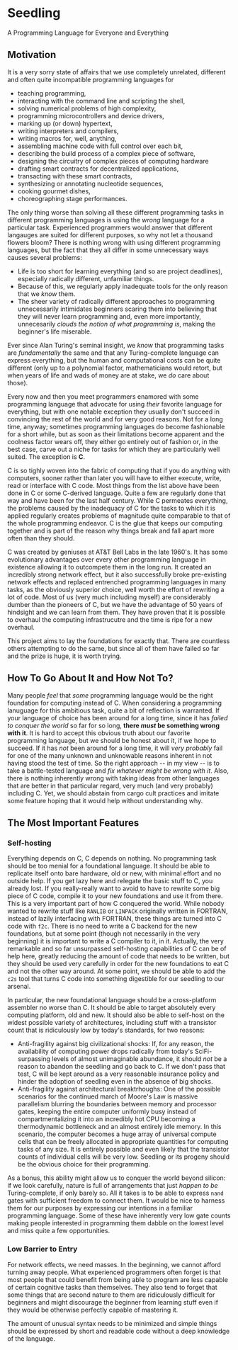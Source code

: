 # Seedling

A Programming Language for Everyone and Everything

## Motivation

It is a very sorry state of affairs that we use completely unrelated, different and often quite incompatible programming languages for
 * teaching programming,
 * interacting with the command line and scripting the shell,
 * solving numerical problems of high complexity,
 * programming microcontrollers and device drivers,
 * marking up (or down) hypertext,
 * writing interpreters and compilers,
 * writing macros for, well, anything,
 * assembling machine code with full control over each bit,
 * describing the build process of a complex piece of software,
 * designing the circuitry of complex pieces of computing hardware
 * drafting smart contracts for decentralized applications,
 * transacting with these smart contracts,
 * synthesizing or annotating nucleotide sequences,
 * cooking gourmet dishes,
 * choreographing stage performances.

The only thing worse than solving all these different programming tasks in different programming languages is using the *wrong* language for a particular task. Experienced programmers would answer that different langauges are suited for different purposes, so why not let a thousand flowers bloom? There is nothing wrong with using different programming languages, but the fact that they all differ in some unnecessary ways causes several problems:
 * Life is too short for learning everything (and so are project deadlines), especially radically different, unfamiliar things.
 * Because of this, we regularly apply inadequate tools for the only reason that we *know* them.
 * The sheer variety of radically different approaches to programming unnecessarily intimidates beginners scaring them into believing that they will never learn programming and, even more importantly, unnecesarily *clouds the notion of what programming is*, making the beginner's life miserable.

Ever since Alan Turing's seminal insight, we *know* that programming tasks are *fundamentally* the same and that any Turing-complete language can express everything, but the human and computational costs can be quite different (only up to a polynomial factor, mathematicians would retort, but when years of life and wads of money are at stake, we *do* care about those).

Every now and then you meet programmers enamored with some programming language that advocate for using *their* favorite language for everything, but with one notable exception they usually don't succeed in convincing the rest of the world and for very good reasons. Not for a long time, anyway; sometimes programming languages do become fashionable for a short while, but as soon as their limitations become apparent and the coolness factor wears off, they either go entirely out of fashion or, in the best case, carve out a niche for tasks for which they are particularly well suited. The exception is **C**.

C is so tighly woven into the fabric of computing that if you do anything with computers, sooner rather than later you will have to either execute, write, read or interface with C code. Most things from the list above have been done in C or some C-derived language. Quite a few are regularly done that way and have been for the last half century. While C permeates everything, the problems caused by the inadequacy of C for the tasks to which it is applied regularly creates problems of magnitude quite comparable to that of the whole programming endeavor. C is the glue that keeps our computing together and is part of the reason why things break and fall apart more often than they should.

C was created by geniuses at AT&T Bell Labs in the late 1960's. It has some evolutionary advantages over every other programming language in existence allowing it to outcompete them in the long run. It created an incredibly strong network effect, but it also successfully broke pre-existing network effects and replaced entrenched programming languages in many tasks, as the obviously superior choice, well worth the effort of rewriting a lot of code. Most of us (very much including myself) are considerably dumber than the pioneers of C, but we have the advantage of 50 years of hindsight and we can learn from them. They have proven that it is possible to overhaul the computing infrastrucutre and the time is ripe for a new overhaul.

This project aims to lay the foundations for exactly that. There are countless others attempting to do the same, but since all of them have failed so far and the prize is huge, it is worth trying.

## How To Go About It and How Not To?

Many people *feel* that *some* programming language would be the right foundation for computing instead of C. When considering a programming lanuguage for this ambitious task, quite a bit of reflection is warranted. If your language of choice has been around for a long time, since it has *failed to conquer the world* so far for so long,  **there *must* be something wrong with it**. It is hard to accept this obvious truth about our favorite programming language, but we should be honest about it, if we hope to succeed. If it has *not* been around for a long time, it will *very probably* fail for one of the many unknown and unknowable reasons inherent in not having stood the test of time. So the right approach -- in my view -- is to take a battle-tested language and *fix whatever might be wrong with it*. Also, there is nothing inherently wrong with taking ideas from other languages that are better in that particular regard, very much (and very probably) including C. Yet, we should abstain from cargo cult practices and imitate some feature hoping that it would help without understanding why.

## The Most Important Features

### Self-hosting

Everything depends on C, C depends on nothing. No programming task should be too menial for a foundational language.
It should be able to replicate itself onto bare hardware, old or new, with minimal effort and no outside help. If you get lazy here and relegate the basic stuff to C, you already lost. If you really-really want to avoid to have to rewrite some big piece of C code, compile it to your new foundations and use it from there. This is a very important part of how C conquered the world. While nobody wanted to rewrite stuff like `RANLIB` or `LINPACK` originally written in FORTRAN, instead of lazily interfacing with FORTRAN, these things are turned into C code with `f2c`. There is no need to write a C backend for the new foundations, but at some point (though not necessarily in the very beginning) it is important to write a C compiler to it, in it. Actually, the very remarkable and so far unsurpassed self-hosting capabilities of C can be of help here, greatly reducing the amount of code that needs to be written, but they should be used very carefully in order for the new foundations to eat C and not the other way around. At some point, we should be able to add the `c2s` tool that turns C code into something digestible for our seedling to our arsenal.

In particular, the new foundational language should be a cross-platform assembler no worse than C. It should be able to target absolutely every computing platform, old and new. It should also be able to self-host on the widest possible variety of architectures, including stuff with a transistor count that is ridiculously low by today's standards, for two reasons:
 * Anti-fragility against big civilizational shocks: If, for any reason, the availability of computing power drops radically from today's SciFi-surpassing levels of almost unimaginable abundance, it should *not* be a reason to abandon the seedling and go back to C. If we don't pass that test, C will be kept around as a very reasonable insurance policy and hinder the adoption of seedling even in the absence of big shocks.
  * Anti-fragility against architectural breaktrhoughs: One of the possible scenarios for the continued march of Moore's Law is massive parallelism blurring the boundaries between memory and processor gates, keeping the entire computer uniformly busy instead of compartmentalizing it into an incredibly hot CPU becoming a thermodynamic bottleneck and an almost entirely idle memory. In this scenario, the computer becomes a huge array of universal compute cells that can be freely allocated in appropriate quantities for computing tasks of any size. It is entirely possible and even likely that the transistor counts of individual cells will be very low. Seedling or its progeny should be the obvious choice for their programming.

As a bonus, this ability might allow us to conquer the world beyond silicon: if we look carefully, nature is full of arrangements that just *happen to be* Turing-complete, if only barely so. All it takes is to be able to express `nand` gates with sufficient freedom to connect them. It would be nice to harness them for our purposes by expressing our intentions in a familiar programming language. Some of these have inherently very low gate counts making people interested in programming them dabble on the lowest level and miss quite a few opportunities.

### Low Barrier to Entry

For network effects, we need masses. In the beginning, we cannot afford turning away people. What experienced programmers often forget is that most people that could benefit from being able to program are less capable of certain cognitive tasks than themselves. They also tend to forget that some things that are second nature to them are ridiculously difficult for beginners and might discourage the beginner from learning stuff even if they would be otherwise perfectly capable of mastering it.

The amount of unusual syntax needs to be minimized and simple things should be expressed by short and readable code without a deep knowledge of the language.
